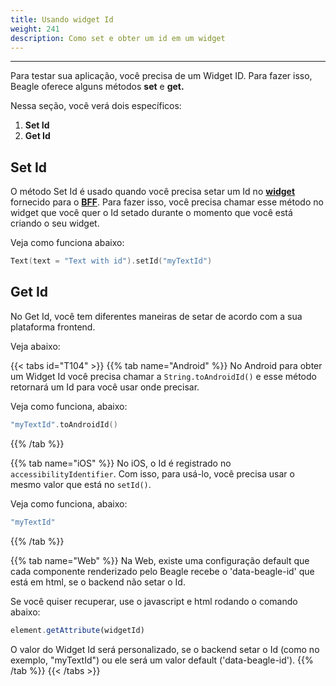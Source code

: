 ```yaml
---
title: Usando widget Id
weight: 241
description: Como set e obter um id em um widget
---
```


---

Para testar sua aplicação, você precisa de um Widget ID. Para fazer isso, Beagle oferece alguns métodos **set** e **get.** 

Nessa seção, você verá dois específicos: 

1. **Set Id**
2. **Get Id**

## Set Id

O método Set Id é usado quando você precisa setar um Id no [**widget**](/pt/docs/api/widget) fornecido para o [**BFF**](/pt/docs/key-concepts#backend-for-frontend). Para fazer isso, você precisa chamar esse método no widget que você quer o Id setado durante o momento que você está criando o seu widget. 

Veja como funciona abaixo: 

```kotlin
Text(text = "Text with id").setId("myTextId")
```

## Get Id

No Get Id, você tem diferentes maneiras de setar de acordo com a sua plataforma frontend. 

Veja abaixo: 

{{< tabs id="T104" >}}
{{% tab name="Android" %}}
No Android para obter um Widget Id você precisa chamar a `String.toAndroidId()` e esse método retornará um Id para você usar onde precisar. 

Veja como funciona, abaixo: 

```kotlin
"myTextId".toAndroidId()
```
{{% /tab %}}

{{% tab name="iOS" %}}
No iOS, o Id é registrado no `accessibilityIdentifier`. Com isso, para usá-lo, você precisa usar o mesmo valor que está no `setId()`.

Veja como funciona, abaixo: 

```swift
"myTextId"
```
{{% /tab %}}

{{% tab name="Web" %}}
Na Web, existe uma configuração default que cada componente renderizado pelo Beagle recebe o 'data-beagle-id' que está em html, se o backend não setar o Id. 

Se você quiser recuperar, use o javascript e html rodando o comando abaixo: 

```javascript
element.getAttribute(widgetId)
```

O valor do Widget Id será personalizado, se o backend setar o Id \(como no exemplo, "myTextId"\) ou ele será um valor default  \('data-beagle-id'\).
{{% /tab %}}
{{< /tabs >}}
